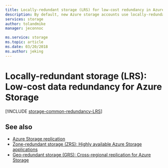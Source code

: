 ```yaml
---
title: Locally-redundant storage (LRS) for low-cost redundancy in Azure Storage | Microsoft Docs
description: By default, new Azure storage accounts use locally-redundant storage (LRS) for replication. LRS is the least expensive option for replication. It protects against hardware failures in the datacenter, but not against datacenter-level disasters.
services: storage
author: tolandmike
manager: jeconnoc

ms.service: storage
ms.topic: article
ms.date: 03/20/2018
ms.author: jeking
---
```


# Locally-redundant storage (LRS): Low-cost data redundancy for Azure Storage

[!INCLUDE [storage-common-redundancy-LRS](../../../includes/storage-common-redundancy-LRS.md)]

## See also

- [Azure Storage replication](storage-redundancy.md)
- [Zone-redundant storage (ZRS): Highly available Azure Storage applications](storage-redundancy-zrs.md)
- [Geo-redundant storage (GRS): Cross-regional replication for Azure Storage](storage-redundancy-grs.md)